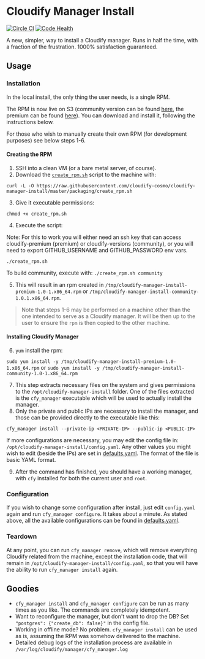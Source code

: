 # Cloudify Manager Install
[![Circle CI](https://circleci.com/gh/cloudify-cosmo/cloudify-manager-install/tree/master.svg?style=shield)](https://circleci.com/gh/cloudify-cosmo/cloudify-manager-install/tree/master)
[![Code Health](https://landscape.io/github/cloudify-cosmo/cloudify-manager-install/master/landscape.svg?style=flat)](https://landscape.io/github/cloudify-cosmo/cloudify-manager-install/master)

A new, simpler, way to install a Cloudify manager.
Runs in half the time, with a fraction of the frustration.
1000% satisfaction guaranteed.

## Usage
### Installation

In the local install, the only thing the user needs, is a single RPM.

The RPM is now live on S3 (community version can be found [here](https://github.com/cloudify-cosmo/cloudify-versions/blob/master/packages-urls/manager-install-rpm.yaml), the
premium can be found [here](https://github.com/cloudify-cosmo/cloudify-premium/blob/master/packages-urls/manager-install-rpm.yaml)).
You can download and install it, following the instructions below.

For those who wish to manually create their own RPM (for development purposes)
see below steps 1-6.

#### Creating the RPM

1. SSH into a clean VM (or a bare metal server, of course).
2. Download the [`create_rpm.sh`](packaging/create_rpm.sh) script to the machine
with:

`curl -L -O https://raw.githubusercontent.com/cloudify-cosmo/cloudify-manager-install/master/packaging/create_rpm.sh`

3. Give it executable permissions:

`chmod +x create_rpm.sh`

4. Execute the script:

Note: For this to work you will either need an ssh key that can access cloudify-premium (premium) or cloudify-versions (community),
or you will need to export GITHUB_USERNAME and GITHUB_PASSWORD env vars.

`./create_rpm.sh`

To build community, execute with:
`./create_rpm.sh community`

5. This will result in an rpm created in `/tmp/cloudify-manager-install-premium-1.0-1.x86_64.rpm` or `/tmp/cloudify-manager-install-community-1.0.1.x86_64.rpm`.

> Note that steps 1-6 may be performed on a machine other than the one
intended to serve as a Cloudify manager. It will be then up to the user
to ensure the `rpm` is then copied to the other machine.

#### Installing Cloudify Manager

6. `yum` install the rpm:

`sudo yum install -y /tmp/cloudify-manager-install-premium-1.0-1.x86_64.rpm`
or
`sudo yum install -y /tmp/cloudify-manager-install-community-1.0-1.x86_64.rpm`

7. This step extracts necessary files on the system and gives permissions to the
`/opt/cloudify-manager-install` folder. One of the files extracted is the
`cfy_manager` executable which will be used to actually install the manager.
8. Only the private and public IPs are necessary to install the manager,
and those can be provided directly to the executable like this:

`cfy_manager install --private-ip <PRIVATE-IP> --public-ip <PUBLIC-IP>`

If more configurations are necessary, you may edit the config file in:
`/opt/cloudify-manager-install/config.yaml`. Any other values you might
wish to edit (beside the IPs) are set in [defaults.yaml](defaults.yaml).
The format of the file is basic YAML format.

9. After the command has finished, you should have a working manager,
with `cfy` installed for both the current user and `root`.

### Configuration
If you wish to change some configuration after install, just edit
`config.yaml` again and run `cfy_manager configure`. It takes about a minute.
As stated above, all the available configurations can be found in
[defaults.yaml](defaults.yaml).


### Teardown
At any point, you can run `cfy_manager remove`, which will remove everything
Cloudify related from the machine, except the installation code, that
will remain in `/opt/cloudify-manager-install/config.yaml`, so that you will
have the ability to run `cfy_manager install` again.


## Goodies
* `cfy_manager install` and `cfy_manager configure` can be run as many times as
you like. The commands are completely idempotent.
* Want to reconfigure the manager, but don't want to drop the DB?
Set `"postgres": {"create_db": false}"` in the config file.
* Working in offline mode? No problem. `cfy_manager install` can be used as is,
assuming the RPM was somehow delivered to the machine.
* Detailed debug logs of the installation process are available in
`/var/log/cloudify/manager/cfy_manager.log`
